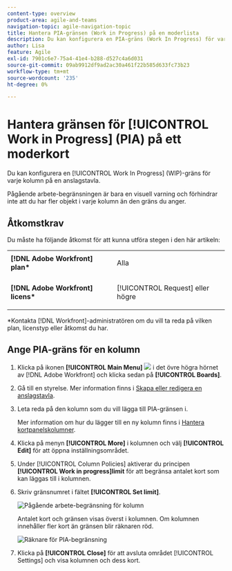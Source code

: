 ```yaml
---
content-type: overview
product-area: agile-and-teams
navigation-topic: agile-navigation-topic
title: Hantera PIA-gränsen (Work in Progress) på en moderlista
description: Du kan konfigurera en PIA-gräns (Work In Progress) för varje kolumn på en anslagstavla.
author: Lisa
feature: Agile
exl-id: 7901c6e7-75a4-41e4-b288-d527c4a6d031
source-git-commit: 09ab9912df9ad2ac30a461f22b585d633fc73b23
workflow-type: tm+mt
source-wordcount: '235'
ht-degree: 0%

---
```


# Hantera gränsen för [!UICONTROL Work in Progress] (PIA) på ett moderkort

Du kan konfigurera en [!UICONTROL Work In Progress] (WIP)-gräns för varje kolumn på en anslagstavla.

Pågående arbete-begränsningen är bara en visuell varning och förhindrar inte att du har fler objekt i varje kolumn än den gräns du anger.

## Åtkomstkrav

Du måste ha följande åtkomst för att kunna utföra stegen i den här artikeln:

<table style="table-layout:auto"> 
 <col> 
 </col> 
 <col> 
 </col> 
 <tbody> 
  <tr> 
   <td role="rowheader"><strong>[!DNL Adobe Workfront] plan*</strong></td> 
   <td> <p>Alla</p> </td> 
  </tr> 
  <tr> 
   <td role="rowheader"><strong>[!DNL Adobe Workfront] licens*</strong></td> 
   <td> <p>[!UICONTROL Request] eller högre</p> </td> 
  </tr> 
 </tbody> 
</table>

&#42;Kontakta [!DNL Workfront]-administratören om du vill ta reda på vilken plan, licenstyp eller åtkomst du har.

## Ange PIA-gräns för en kolumn

1. Klicka på ikonen **[!UICONTROL Main Menu]** ![](assets/main-menu-icon.png) i det övre högra hörnet av [!DNL Adobe Workfront] och klicka sedan på **[!UICONTROL Boards]**.
1. Gå till en styrelse. Mer information finns i [Skapa eller redigera en anslagstavla](../../agile/get-started-with-boards/create-edit-board.md).
1. Leta reda på den kolumn som du vill lägga till PIA-gränsen i.

   Mer information om hur du lägger till en ny kolumn finns i [Hantera kortpanelskolumner](/help/quicksilver/agile/get-started-with-boards/manage-board-columns.md).

1. Klicka på menyn **[!UICONTROL More]** i kolumnen och välj **[!UICONTROL Edit]** för att öppna inställningsområdet.
1. Under [!UICONTROL Column Policies] aktiverar du principen **[!UICONTROL Work in progress]limit** för att begränsa antalet kort som kan läggas till i kolumnen.
1. Skriv gränsnumret i fältet **[!UICONTROL Set limit]**.

   ![Pågående arbete-begränsning för kolumn](assets/boards-wip-limit-in-column.png)

   Antalet kort och gränsen visas överst i kolumnen. Om kolumnen innehåller fler kort än gränsen blir räknaren röd.

   ![Räknare för PIA-begränsning](assets/boards-wip-limit-counter.png)

1. Klicka på **[!UICONTROL Close]** för att avsluta området [!UICONTROL Settings] och visa kolumnen och dess kort.
